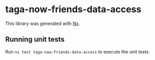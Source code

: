 # taga-now-friends-data-access

This library was generated with [Nx](https://nx.dev).

## Running unit tests

Run `nx test taga-now-friends-data-access` to execute the unit tests.
